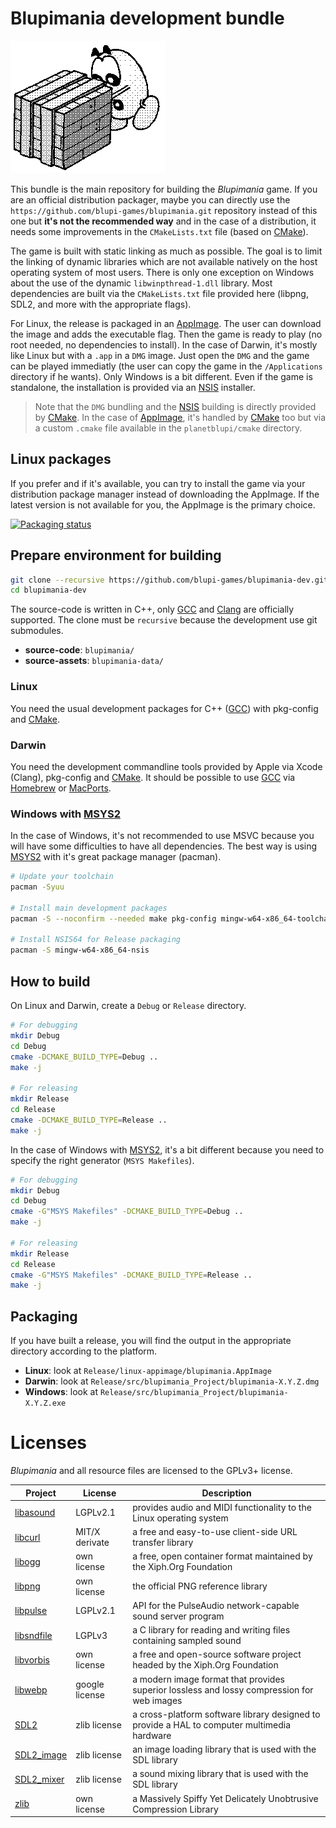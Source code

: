 # Blupimania development bundle

![blupi](blupi.png)

This bundle is the main repository for building the _Blupimania_ game. If
you are an official distribution packager, maybe you can directly use the
`https://github.com/blupi-games/blupimania.git` repository instead of this
one but **it's not the recommended way** and in the case of a distribution,
it needs some improvements in the `CMakeLists.txt` file (based on [CMake][6]).

The game is built with static linking as much as possible. The goal is to
limit the linking of dynamic libraries which are not available natively on
the host operating system of most users. There is only one exception on Windows
about the use of the dynamic `libwinpthread-1.dll` library. Most dependencies
are built via the `CMakeLists.txt` file provided here (libpng, SDL2,
and more with the appropriate flags).

For Linux, the release is packaged in an [AppImage][1]. The user can download
the image and adds the executable flag. Then the game is ready to play (no root
needed, no dependencies to install). In the case of Darwin, it's mostly like
Linux but with a `.app` in a `DMG` image. Just open the `DMG` and the game can
be played immediatly (the user can copy the game in the `/Applications`
directory if he wants). Only Windows is a bit different. Even if the game is
standalone, the installation is provided via an [NSIS][2] installer.

> Note that the `DMG` bundling and the [NSIS][2] building is directly provided
> by [CMake][6]. In the case of [AppImage][1], it's handled by [CMake][6] too
> but via a custom `.cmake` file available in the `planetblupi/cmake` directory.

## Linux packages

If you prefer and if it's available, you can try to install the game via your
distribution package manager instead of downloading the AppImage. If the latest
version is not available for you, the AppImage is the primary choice.

[![Packaging status](https://repology.org/badge/vertical-allrepos/blupimania.svg)](https://repology.org/project/blupimania/versions)

## Prepare environment for building

```sh
git clone --recursive https://github.com/blupi-games/blupimania-dev.git
cd blupimania-dev
```

The source-code is written in C++, only [GCC][4] and [Clang][5] are officially
supported. The clone must be `recursive` because the development use git
submodules.

- **source-code**: `blupimania/`
- **source-assets**: `blupimania-data/`

### Linux

You need the usual development packages for C++ ([GCC][4]) with pkg-config and
[CMake][6].

### Darwin

You need the development commandline tools provided by Apple via Xcode (Clang),
pkg-config and [CMake][6]. It should be possible to use [GCC][4] via
[Homebrew][7] or [MacPorts][8].

### Windows with [MSYS2][3]

In the case of Windows, it's not recommended to use MSVC because you will have
some difficulties to have all dependencies. The best way is using [MSYS2][3]
with it's great package manager (pacman).

```sh
# Update your toolchain
pacman -Syuu

# Install main development packages
pacman -S --noconfirm --needed make pkg-config mingw-w64-x86_64-toolchain mingw-w64-x86_64-cmake

# Install NSIS64 for Release packaging
pacman -S mingw-w64-x86_64-nsis
```

## How to build

On Linux and Darwin, create a `Debug` or `Release` directory.

```sh
# For debugging
mkdir Debug
cd Debug
cmake -DCMAKE_BUILD_TYPE=Debug ..
make -j

# For releasing
mkdir Release
cd Release
cmake -DCMAKE_BUILD_TYPE=Release ..
make -j
```

In the case of Windows with [MSYS2][3], it's a bit different because you need to
specify the right generator (`MSYS Makefiles`).

```sh
# For debugging
mkdir Debug
cd Debug
cmake -G"MSYS Makefiles" -DCMAKE_BUILD_TYPE=Debug ..
make -j

# For releasing
mkdir Release
cd Release
cmake -G"MSYS Makefiles" -DCMAKE_BUILD_TYPE=Release ..
make -j
```

## Packaging

If you have built a release, you will find the output in the appropriate
directory according to the platform.

- **Linux**: look at `Release/linux-appimage/blupimania.AppImage`
- **Darwin**: look at `Release/src/blupimania_Project/blupimania-X.Y.Z.dmg`
- **Windows**: look at `Release/src/blupimania_Project/blupimania-X.Y.Z.exe`

# Licenses

_Blupimania_ and all resource files are licensed to the GPLv3+ license.

| Project          | License        | Description                                                                                 |
| ---------------- | -------------- | ------------------------------------------------------------------------------------------- |
| [libasound][12]  | LGPLv2.1       | provides audio and MIDI functionality to the Linux operating system                         |
| [libcurl][13]    | MIT/X derivate | a free and easy-to-use client-side URL transfer library                                     |
| [libogg][22]     | own license    | a free, open container format maintained by the Xiph.Org Foundation                         |
| [libpng][15]     | own license    | the official PNG reference library                                                          |
| [libpulse][16]   | LGPLv2.1       | API for the PulseAudio network-capable sound server program                                 |
| [libsndfile][23] | LGPLv3         | a C library for reading and writing files containing sampled sound                          |
| [libvorbis][22]  | own license    | a free and open-source software project headed by the Xiph.Org Foundation                   |
| [libwebp][24]    | google license | a modern image format that provides superior lossless and lossy compression for web images  |
| [SDL2][18]       | zlib license   | a cross-platform software library designed to provide a HAL to computer multimedia hardware |
| [SDL2_image][19] | zlib license   | an image loading library that is used with the SDL library                                  |
| [SDL2_mixer][20] | zlib license   | a sound mixing library that is used with the SDL library                                    |
| [zlib][21]       | own license    | a Massively Spiffy Yet Delicately Unobtrusive Compression Library                           |

[1]: http://appimage.org
[2]: http://nsis.sourceforge.net
[3]: http://www.msys2.org
[4]: https://gcc.gnu.org
[5]: https://clang.llvm.org
[6]: https://cmake.org
[7]: https://brew.sh
[8]: https://macports.org
[12]: https://www.alsa-project.org
[13]: https://curl.haxx.se/libcurl/
[15]: http://www.libpng.org/pub/png/libpng.html
[16]: https://freedesktop.org/software/pulseaudio/doxygen/
[18]: https://www.libsdl.org
[19]: https://github.com/libsdl-org/SDL_image
[20]: https://github.com/libsdl-org/SDL_mixer
[21]: https://zlib.net/
[22]: https://xiph.org/downloads/
[23]: http://www.mega-nerd.com/libsndfile/
[24]: https://developers.google.com/speed/webp
